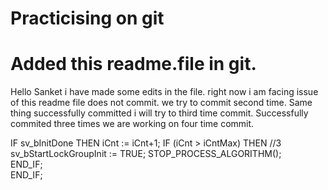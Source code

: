# Practicising on git
# Added this readme.file in git.
Hello Sanket i have made some edits in the file.  right now i am facing issue of this readme file does not commit.
we try to commit second time.
Same thing successfully committed i will try to third time commit.
Successfully commited three times we are working on four time commit.
    
IF sv_bInitDone THEN
    iCnt := iCnt+1;
    IF (iCnt > iCntMax) THEN //3
        sv_bStartLockGroupInit := TRUE;
        STOP_PROCESS_ALGORITHM();  
    END_IF;     
END_IF;
